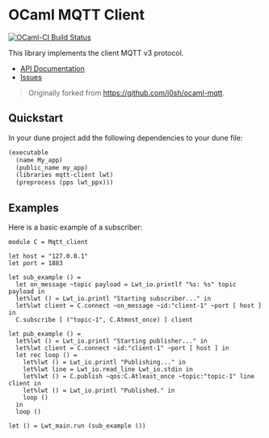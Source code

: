 # OCaml MQTT Client

[![OCaml-CI Build Status](https://img.shields.io/endpoint?url=https%3A%2F%2Fci.ocamllabs.io%2Fbadge%2Fhyper-systems%2Focaml-mqtt%2Fmaster&logo=ocaml)](https://ci.ocamllabs.io/github/hyper-systems/ocaml-mqtt)

This library implements the client MQTT v3 protocol.

* [API Documentation](https://hyper-systems.github.io/ocaml-mqtt/mqtt-client/Mqtt_client)
* [Issues](https://github.com/hyper-systems/ocaml-mqtt/issues)

> Originally forked from https://github.com/j0sh/ocaml-mqtt.

## Quickstart

In your dune project add the following dependencies to your dune file:

```lisp
(executable
  (name My_app)
  (public_name my_app)
  (libraries mqtt-client lwt)
  (preprocess (pps lwt_ppx)))
```

## Examples

Here is a basic example of a subscriber:

```reason
module C = Mqtt_client

let host = "127.0.0.1"
let port = 1883

let sub_example () =
  let on_message ~topic payload = Lwt_io.printlf "%s: %s" topic payload in
  let%lwt () = Lwt_io.printl "Starting subscriber..." in
  let%lwt client = C.connect ~on_message ~id:"client-1" ~port [ host ] in
  C.subscribe [ ("topic-1", C.Atmost_once) ] client

let pub_example () =
  let%lwt () = Lwt_io.printl "Starting publisher..." in
  let%lwt client = C.connect ~id:"client-1" ~port [ host ] in
  let rec loop () =
    let%lwt () = Lwt_io.printl "Publishing..." in
    let%lwt line = Lwt_io.read_line Lwt_io.stdin in
    let%lwt () = C.publish ~qos:C.Atleast_once ~topic:"topic-1" line client in
    let%lwt () = Lwt_io.printl "Published." in
    loop ()
  in
  loop ()

let () = Lwt_main.run (sub_example ())
```
